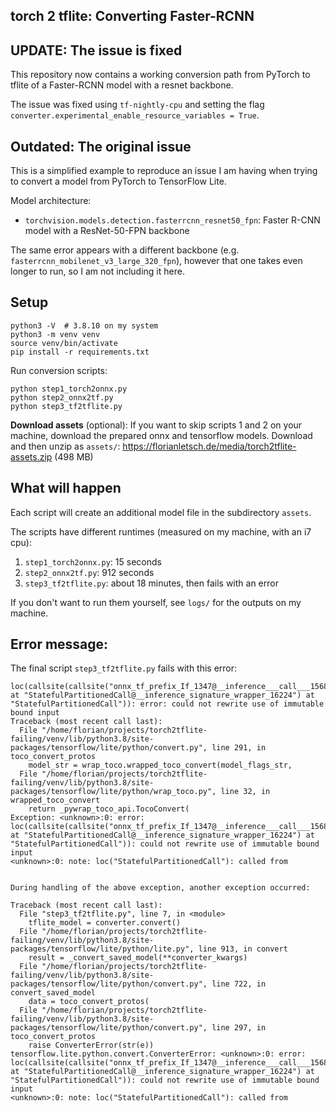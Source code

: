 torch 2 tflite: Converting Faster-RCNN
---

## UPDATE: The issue is fixed

This repository now contains a working conversion path from PyTorch to tflite of a Faster-RCNN model with a resnet backbone.

The issue was fixed using `tf-nightly-cpu` and setting the flag `converter.experimental_enable_resource_variables = True`.

## Outdated: The original issue

This is a simplified example to reproduce an issue I am having when trying to convert a model from PyTorch to TensorFlow Lite.

Model architecture: 
- `torchvision.models.detection.fasterrcnn_resnet50_fpn`: Faster R-CNN model with a ResNet-50-FPN backbone 

The same error appears with a different backbone (e.g. `fasterrcnn_mobilenet_v3_large_320_fpn`), however that one takes even longer to run, so I am not including it here.

## Setup

```
python3 -V  # 3.8.10 on my system
python3 -m venv venv
source venv/bin/activate
pip install -r requirements.txt
```

Run conversion scripts:

```
python step1_torch2onnx.py
python step2_onnx2tf.py
python step3_tf2tflite.py
```

**Download assets** (optional): If you want to skip scripts 1 and 2 on your machine, download the prepared onnx and tensorflow models. Download and then unzip as `assets/`: https://florianletsch.de/media/torch2tflite-assets.zip (498 MB)

## What will happen

Each script will create an additional model file in the subdirectory `assets`.

The scripts have different runtimes (measured on my machine, with an i7 cpu):

1. `step1_torch2onnx.py`: 15 seconds
2. `step2_onnx2tf.py`: 912 seconds
3. `step3_tf2tflite.py`: about 18 minutes, then fails with an error

If you don't want to run them yourself, see `logs/` for the outputs on my machine. 

## Error message:

The final script `step3_tf2tflite.py` fails with this error:

```
loc(callsite(callsite("onnx_tf_prefix_If_1347@__inference___call___15681" at "StatefulPartitionedCall@__inference_signature_wrapper_16224") at "StatefulPartitionedCall")): error: could not rewrite use of immutable bound input
Traceback (most recent call last):
  File "/home/florian/projects/torch2tflite-failing/venv/lib/python3.8/site-packages/tensorflow/lite/python/convert.py", line 291, in toco_convert_protos
    model_str = wrap_toco.wrapped_toco_convert(model_flags_str,
  File "/home/florian/projects/torch2tflite-failing/venv/lib/python3.8/site-packages/tensorflow/lite/python/wrap_toco.py", line 32, in wrapped_toco_convert
    return _pywrap_toco_api.TocoConvert(
Exception: <unknown>:0: error: loc(callsite(callsite("onnx_tf_prefix_If_1347@__inference___call___15681" at "StatefulPartitionedCall@__inference_signature_wrapper_16224") at "StatefulPartitionedCall")): could not rewrite use of immutable bound input
<unknown>:0: note: loc("StatefulPartitionedCall"): called from


During handling of the above exception, another exception occurred:

Traceback (most recent call last):
  File "step3_tf2tflite.py", line 7, in <module>
    tflite_model = converter.convert()
  File "/home/florian/projects/torch2tflite-failing/venv/lib/python3.8/site-packages/tensorflow/lite/python/lite.py", line 913, in convert
    result = _convert_saved_model(**converter_kwargs)
  File "/home/florian/projects/torch2tflite-failing/venv/lib/python3.8/site-packages/tensorflow/lite/python/convert.py", line 722, in convert_saved_model
    data = toco_convert_protos(
  File "/home/florian/projects/torch2tflite-failing/venv/lib/python3.8/site-packages/tensorflow/lite/python/convert.py", line 297, in toco_convert_protos
    raise ConverterError(str(e))
tensorflow.lite.python.convert.ConverterError: <unknown>:0: error: loc(callsite(callsite("onnx_tf_prefix_If_1347@__inference___call___15681" at "StatefulPartitionedCall@__inference_signature_wrapper_16224") at "StatefulPartitionedCall")): could not rewrite use of immutable bound input
<unknown>:0: note: loc("StatefulPartitionedCall"): called from
```
